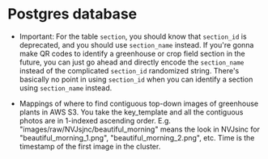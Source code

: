 # Postgres database
* Important: For the table `section`, you should know that `section_id` is deprecated, and you should use `section_name` instead. If you're gonna make QR codes to identify a greenhouse or crop field section in the future, you can just go ahead and directly encode the `section_name` instead of the complicated `section_id` randomized string. There's basically no point in using `section_id` when you can identify a section using `section_name` instead.

* Mappings of where to find contiguous top-down images of greenhouse plants in AWS S3. You take the key_template and all the contiguous photos are in 1-indexed ascending order. E.g. "images/raw/NVJsjnc/beautiful_morning" means the look in NVJsinc for "beautiful_morning_1.png", "beautiful_morning_2.png", etc. Time is the timestamp of the first image in the cluster.